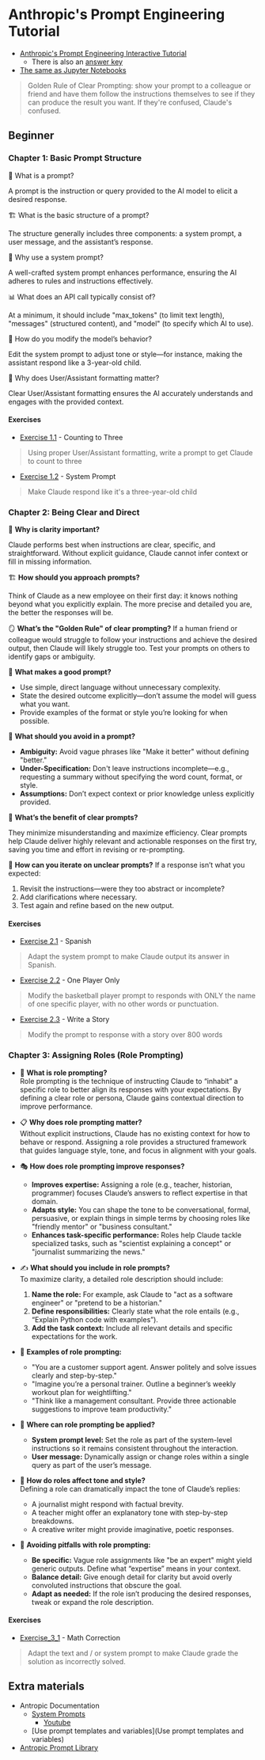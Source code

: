 # Anthropic's Prompt Engineering Tutorial

- [Anthropic's Prompt Engineering Interactive Tutorial](https://docs.google.com/spreadsheets/d/19jzLgRruG9kjUQNKtCg1ZjdD6l6weA6qRXG5zLIAhC8/edit?gid=150872633#gid=150872633)
  - There is also an [answer key](https://docs.google.com/spreadsheets/d/1jIxjzUWG-6xBVIa2ay6yDpLyeuOh_hR_ZB75a47KX_E/edit?usp=sharing)
- [The same as Jupyter Notebooks](https://github.com/anthropics/prompt-eng-interactive-tutorial)

> Golden Rule of Clear Prompting: show your prompt to a colleague or friend and have them follow the instructions themselves to see if they can produce the result you want. If they're confused, Claude's confused.

## Beginner
### Chapter 1: Basic Prompt Structure

🧠 What is a prompt?

A prompt is the instruction or query provided to the AI model to elicit a desired response.

🏗️ What is the basic structure of a prompt? 

The structure generally includes three components: a system prompt, a user message, and the assistant’s response.

🤔 Why use a system prompt? 

A well-crafted system prompt enhances performance, ensuring the AI adheres to rules and instructions effectively.

📊 What does an API call typically consist of? 

At a minimum, it should include "max_tokens" (to limit text length), "messages" (structured content), and "model" (to specify which AI to use).

👶 How do you modify the model’s behavior? 

Edit the system prompt to adjust tone or style—for instance, making the assistant respond like a 3-year-old child.

🔢 Why does User/Assistant formatting matter? 

Clear User/Assistant formatting ensures the AI accurately understands and engages with the provided context.

#### Exercises

- [Exercise 1.1](exercise_1_1_counting_to_three.py) - Counting to Three
> Using proper User/Assistant formatting, write a prompt to get Claude to count to three
- [Exercise 1.2](exercise_1_2_system_prompt.py) - System Prompt
> Make Claude respond like it's a three-year-old child

### Chapter 2: Being Clear and Direct

🧠 **Why is clarity important?** 

Claude performs best when instructions are clear, specific, and straightforward. Without explicit guidance, Claude cannot infer context or fill in missing information.  

🏗️ **How should you approach prompts?** 

Think of Claude as a new employee on their first day: it knows nothing beyond what you explicitly explain. The more precise and detailed you are, the better the responses will be.

🪞 **What’s the "Golden Rule" of clear prompting?** 
If a human friend or colleague would struggle to follow your instructions and achieve the desired output, then Claude will likely struggle too. Test your prompts on others to identify gaps or ambiguity.

🎯 **What makes a good prompt?**
  - Use simple, direct language without unnecessary complexity.
  - State the desired outcome explicitly—don’t assume the model will guess what you want.
  - Provide examples of the format or style you’re looking for when possible.

🤔 **What should you avoid in a prompt?**
  - **Ambiguity:** Avoid vague phrases like "Make it better" without defining "better."
  - **Under-Specification:** Don't leave instructions incomplete—e.g., requesting a summary without specifying the word count, format, or style.
  - **Assumptions:** Don’t expect context or prior knowledge unless explicitly provided.

🌟 **What’s the benefit of clear prompts?** 

They minimize misunderstanding and maximize efficiency. Clear prompts help Claude deliver highly relevant and actionable responses on the first try, saving you time and effort in revising or re-prompting.

🔄 **How can you iterate on unclear prompts?** If a response isn’t what you expected:
  1. Revisit the instructions—were they too abstract or incomplete?
  2. Add clarifications where necessary.
  3. Test again and refine based on the new output.

#### Exercises

- [Exercise 2.1](exercise_2_1_spanish.py) - Spanish
> Adapt the system prompt to make Claude output its answer in Spanish. 
- [Exercise 2.2](exercise_2_2_one_player_only.py) - One Player Only
> Modify the basketball player prompt to responds with ONLY the name of one specific player, with no other words or punctuation.
- [Exercise 2.3](exercise_2_3_write_a_story.py) - Write a Story
> Modify the prompt to response with a story over 800 words


### Chapter 3: Assigning Roles (Role Prompting)

- 🧠 **What is role prompting?**  
  Role prompting is the technique of instructing Claude to “inhabit” a specific role to better align its responses with your expectations. By defining a clear role or persona, Claude gains contextual direction to improve performance.

- 📋 **Why does role prompting matter?**  
  Without explicit instructions, Claude has no existing context for how to behave or respond. Assigning a role provides a structured framework that guides language style, tone, and focus in alignment with your goals.

- 🎭 **How does role prompting improve responses?**
  - **Improves expertise:** Assigning a role (e.g., teacher, historian, programmer) focuses Claude’s answers to reflect expertise in that domain.
  - **Adapts style:** You can shape the tone to be conversational, formal, persuasive, or explain things in simple terms by choosing roles like "friendly mentor" or "business consultant."
  - **Enhances task-specific performance:** Roles help Claude tackle specialized tasks, such as "scientist explaining a concept" or "journalist summarizing the news."

- ✍️ **What should you include in role prompts?**  
  To maximize clarity, a detailed role description should include:
  1. **Name the role:** For example, ask Claude to "act as a software engineer" or "pretend to be a historian."
  2. **Define responsibilities:** Clearly state what the role entails (e.g., “Explain Python code with examples”).
  3. **Add the task context:** Include all relevant details and specific expectations for the work.

- 🌟 **Examples of role prompting:**  
  - "You are a customer support agent. Answer politely and solve issues clearly and step-by-step."  
  - "Imagine you’re a personal trainer. Outline a beginner’s weekly workout plan for weightlifting."  
  - "Think like a management consultant. Provide three actionable suggestions to improve team productivity."

- 🤔 **Where can role prompting be applied?**  
  - **System prompt level:** Set the role as part of the system-level instructions so it remains consistent throughout the interaction.
  - **User message:** Dynamically assign or change roles within a single query as part of the user’s message.

- 🔄 **How do roles affect tone and style?**  
  Defining a role can dramatically impact the tone of Claude’s replies:
  - A journalist might respond with factual brevity.
  - A teacher might offer an explanatory tone with step-by-step breakdowns.
  - A creative writer might provide imaginative, poetic responses.

- 🚧 **Avoiding pitfalls with role prompting:**  
  - **Be specific:** Vague role assignments like "be an expert" might yield generic outputs. Define what “expertise” means in your context.  
  - **Balance detail:** Give enough detail for clarity but avoid overly convoluted instructions that obscure the goal.  
  - **Adapt as needed:** If the role isn’t producing the desired responses, tweak or expand the role description.

#### Exercises

- [Exercise_3_1](exercise_3_1_math_correction.py) - Math Correction
> Adapt the text and / or system prompt to make Claude grade the solution as incorrectly solved. 


## Extra materials
- Antropic Documentation
  - [System Prompts](https://docs.anthropic.com/en/release-notes/system-prompts)
    - [Youtube](https://www.youtube.com/watch?v=ZQ7gpMVMaKQ)
  - [Use prompt templates and variables](Use prompt templates and variables)
- [Antropic Prompt Library](https://docs.anthropic.com/en/prompt-library/library)